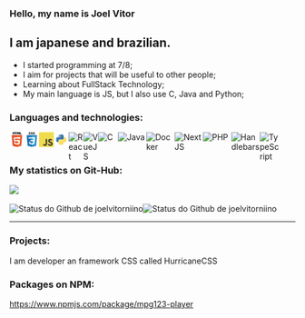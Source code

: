 ### Hello, my name is Joel Vitor 

## I am japanese and brazilian.
- I started programming at 7/8;
- I aim for projects that will be useful to other people;
- Learning about FullStack Technology;
- My main language is JS, but I also use C, Java and Python;

### Languages and technologies:

<div>
<img align="left" alt="HTML5" width="26px" src="https://raw.githubusercontent.com/github/explore/80688e429a7d4ef2fca1e82350fe8e3517d3494d/topics/html/html.png">
<img align="left" alt="CSS" width="26px" src="https://raw.githubusercontent.com/github/explore/80688e429a7d4ef2fca1e82350fe8e3517d3494d/topics/css/css.png" />
<img align="left" alt="JavaScript" width="26px" src="https://raw.githubusercontent.com/github/explore/80688e429a7d4ef2fca1e82350fe8e3517d3494d/topics/javascript/javascript.png" />
<img align="left" alt="Python" width="26px" src="https://raw.githubusercontent.com/github/explore/80688e429a7d4ef2fca1e82350fe8e3517d3494d/topics/python/python.png" />
<img align="left" alt="React" width="26px" src="https://bognarjunior.files.wordpress.com/2018/03/if_react-js_logo_1174949.png" />
<img align="left" alt="VueJS" width="26px" src="https://cdn.iconscout.com/icon/free/png-256/vue-282497.png">
<img align="left" alt="C" width="35px" src="https://cdn.iconscout.com/icon/free/png-256/c-programming-569564.png">
<img align="left" alt="Java" width="50px" src="https://logospng.org/download/java/logo-java-256.png">
<img align="left" alt="Docker" width="50px" src="https://d1q6f0aelx0por.cloudfront.net/product-logos/644d2f15-c5db-4731-a353-ace6235841fa-registry.png">
<img align="left" alt="NextJS" width="50px" src="https://styles.redditmedia.com/t5_3h7yi/styles/communityIcon_9ds9kugm99g51.png?width=256&s=3ee4c30d4736dc4024319d53c20c6dacb5d11bb0">
<img align="left" alt="PHP" width="50px" src="https://www.svgrepo.com/show/303208/php-1-logo.svg">
<img align="left" alt="Handlebars" width="50px" src="https://cdn.iconscout.com/icon/free/png-256/handlebars-1-285290.png">
<img align="left" alt="TypeScript" width="35px" src="https://cdn.iconscout.com/icon/free/png-256/typescript-1174965.png">
</div>
<br />
<br />

### My statistics on Git-Hub:
![](http://estruyf-github.azurewebsites.net/api/VisitorHit?user=joelvitorniino&repo=joelvitorniino&countColorcountColor)

<img align="left" alt="Status do Github de joelvitorniino" src="https://github-readme-stats.vercel.app/api?username=joelvitorniino&show_icons=true&hide_border=true&count_private=true">

<img alt="Status do Github de joelvitorniino" src="https://github-readme-stats.vercel.app/api/top-langs/?username=joelvitorniino&&langs_count=12&count_private=true&layout=compact&hide=Jupyter%20Notebook">

---

### Projects:

I am developer an framework CSS called HurricaneCSS

### Packages on NPM:

https://www.npmjs.com/package/mpg123-player
